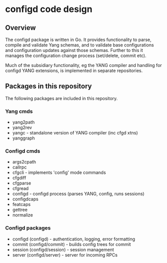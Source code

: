 # configd code design

## Overview

The configd package is written in Go.  It provides functionality to parse,
compile and validate Yang schemas, and to validate base configurations and
configuration updates against those schemas.  Further to this it manages the
configuration change process (set/delete, commit etc).

Much of the subsidiary functionality, eg the YANG compiler and handling for
configd YANG extensions, is implemented in separate repositories.

## Packages in this repository

The following packages are included in this repository.

### Yang cmds

  * yang2path
  * yang2rev
  * yangc       - standalone version of YANG compiler (inc cfgd xtns)
  * yanggraph

### Configd cmds

  * args2cpath
  * callrpc
  * cfgcli      - implements 'config' mode commands
  * cfgdiff
  * cfgparse
  * cfgread
  * configd     - configd process (parses YANG, config, runs sessions)
  * configdcaps
  * featcaps
  * gettree
  * normalize

### Configd packages

  * configd (configd)         - authentication, logging, error formatting
  * commit  (configd/commit)  - builds config trees for commit
  * session (configd/session) - session management
  * server  (configd/server)  - server for incoming RPCs
